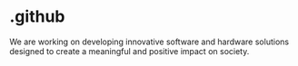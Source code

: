# .github
We are working on developing innovative software and hardware solutions designed to create a meaningful and positive impact on society.
